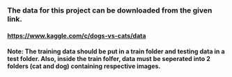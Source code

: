 ### The data for this project can be downloaded from the given link.

#### https://www.kaggle.com/c/dogs-vs-cats/data

#### Note: The training data should be put in a train folder and testing data in a test folder. Also, inside the train folfer, data must be seperated into 2 folders (cat and dog) containing respective images.
